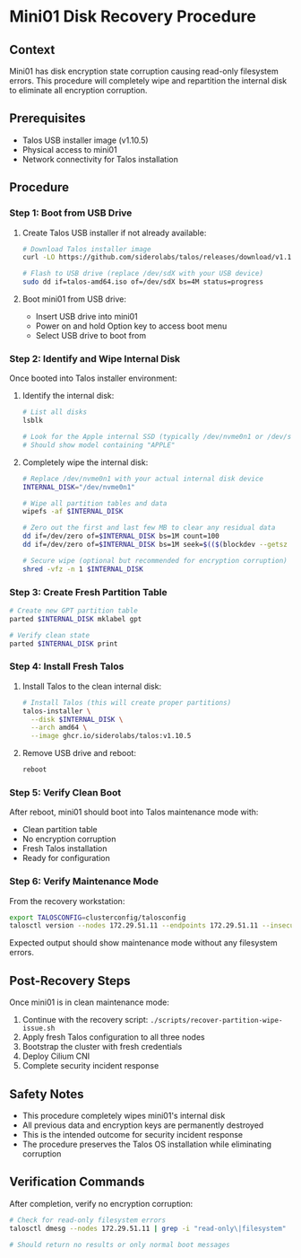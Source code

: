 # Mini01 Disk Recovery Procedure

## Context

Mini01 has disk encryption state corruption causing read-only filesystem errors. This procedure will completely wipe and repartition the internal disk to eliminate all encryption corruption.

## Prerequisites

- Talos USB installer image (v1.10.5)
- Physical access to mini01
- Network connectivity for Talos installation

## Procedure

### Step 1: Boot from USB Drive

1. Create Talos USB installer if not already available:

   ```bash
   # Download Talos installer image
   curl -LO https://github.com/siderolabs/talos/releases/download/v1.10.5/talos-amd64.iso

   # Flash to USB drive (replace /dev/sdX with your USB device)
   sudo dd if=talos-amd64.iso of=/dev/sdX bs=4M status=progress
   ```

2. Boot mini01 from USB drive:
   - Insert USB drive into mini01
   - Power on and hold Option key to access boot menu
   - Select USB drive to boot from

### Step 2: Identify and Wipe Internal Disk

Once booted into Talos installer environment:

1. Identify the internal disk:

   ```bash
   # List all disks
   lsblk

   # Look for the Apple internal SSD (typically /dev/nvme0n1 or /dev/sda)
   # Should show model containing "APPLE"
   ```

2. Completely wipe the internal disk:

   ```bash
   # Replace /dev/nvme0n1 with your actual internal disk device
   INTERNAL_DISK="/dev/nvme0n1"

   # Wipe all partition tables and data
   wipefs -af $INTERNAL_DISK

   # Zero out the first and last few MB to clear any residual data
   dd if=/dev/zero of=$INTERNAL_DISK bs=1M count=100
   dd if=/dev/zero of=$INTERNAL_DISK bs=1M seek=$(($(blockdev --getsz $INTERNAL_DISK) / 2048 - 100)) count=100

   # Secure wipe (optional but recommended for encryption corruption)
   shred -vfz -n 1 $INTERNAL_DISK
   ```

### Step 3: Create Fresh Partition Table

```bash
# Create new GPT partition table
parted $INTERNAL_DISK mklabel gpt

# Verify clean state
parted $INTERNAL_DISK print
```

### Step 4: Install Fresh Talos

1. Install Talos to the clean internal disk:

   ```bash
   # Install Talos (this will create proper partitions)
   talos-installer \
     --disk $INTERNAL_DISK \
     --arch amd64 \
     --image ghcr.io/siderolabs/talos:v1.10.5
   ```

2. Remove USB drive and reboot:

   ```bash
   reboot
   ```

### Step 5: Verify Clean Boot

After reboot, mini01 should boot into Talos maintenance mode with:

- Clean partition table
- No encryption corruption
- Fresh Talos installation
- Ready for configuration

### Step 6: Verify Maintenance Mode

From the recovery workstation:

```bash
export TALOSCONFIG=clusterconfig/talosconfig
talosctl version --nodes 172.29.51.11 --endpoints 172.29.51.11 --insecure
```

Expected output should show maintenance mode without any filesystem errors.

## Post-Recovery Steps

Once mini01 is in clean maintenance mode:

1. Continue with the recovery script: `./scripts/recover-partition-wipe-issue.sh`
2. Apply fresh Talos configuration to all three nodes
3. Bootstrap the cluster with fresh credentials
4. Deploy Cilium CNI
5. Complete security incident response

## Safety Notes

- This procedure completely wipes mini01's internal disk
- All previous data and encryption keys are permanently destroyed
- This is the intended outcome for security incident response
- The procedure preserves the Talos OS installation while eliminating corruption

## Verification Commands

After completion, verify no encryption corruption:

```bash
# Check for read-only filesystem errors
talosctl dmesg --nodes 172.29.51.11 | grep -i "read-only\|filesystem"

# Should return no results or only normal boot messages
```
